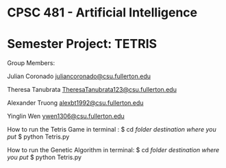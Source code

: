 # CPSC 481 - Artificial Intelligence
# Semester Project: TETRIS

Group Members:

Julian Coronado juliancoronado@csu.fullerton.edu 

Theresa Tanubrata TheresaTanubrata123@csu.fullerton.edu

Alexander Truong alexbt1992@csu.fullerton.edu

Yinglin Wen ywen1306@csu.fullerton.edu


How to run the Tetris Game in terminal :
  $ cd *folder destination where you put*
  $ python Tetris.py


How to run the Genetic Algorithm in terminal: 
  $ cd *folder destination where you put*
  $ python Tetris.py
